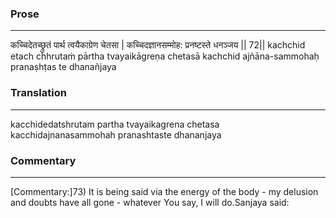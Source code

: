 ### Prose 
 --- 
कच्चिदेतच्छ्रुतं पार्थ त्वयैकाग्रेण चेतसा |
कच्चिदज्ञानसम्मोह: प्रनष्टस्ते धनञ्जय || 72||
kachchid etach chhrutaṁ pārtha tvayaikāgreṇa chetasā
kachchid ajñāna-sammohaḥ pranaṣhṭas te dhanañjaya

### Translation 
 --- 
kacchidedatshrutam partha tvayaikagrena chetasa kacchidajnanasammohah pranashtaste dhananjaya

### Commentary 
 --- 
[Commentary:]73) It is being said via the energy of the body - my delusion and doubts have all gone - whatever You say, I will do.Sanjaya said:
